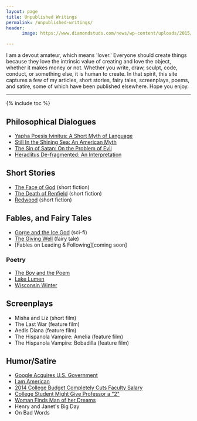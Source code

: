 ```yaml
---
layout: page
title: Unpublished Writings
permalink: /unpublished-writings/
header:
      image: https://www.diamondstuds.com/news/wp-content/uploads/2015/06/UDR_3.0_LosAngeles.jpg

---
```



I am a devout amateur, which means 'lover.' Everyone should create things because they love the intrinsic value of creating and love the object, whether it makes money or not. Whether you write, draw, sculpt, code, conduct, or something else, it is human to create. In that spirit, this site captures a few of my articles, short stories, fairy tales, screenplays, poems, and satire, some of which have been published elsewhere. Hope you enjoy. 

<hr> 

{% include toc %}


## Philosophical Dialogues
* [Yapha Poesis Ivinitus: A Short Myth of Language​](https://drive.google.com/file/d/0B0CYQDZ8AWu8cEZNaWxxOGwtR00/view) 
* [Still In the Shining Sea: An American Myth](/buhlerreport/american-myth) 
* [The Sin of Satan: On the Problem of Evil](/buhlerreport/sinofsatan) 
* [Heraclitus De-fragmented: An Interpretation](/buhlerreport/heraclitus)


## Short Stories

* [The Face of God](https://docs.google.com/document/d/1TQkpG_2A_wPZ_OxhGfQP8L1r1h81c8m1JT0Hobhvg2Q/edit) (short fiction)
* [The Death of Renfield](https://drive.google.com/file/d/0B0CYQDZ8AWu8cEVHZFVCSUxydjA/view) (short fiction)​
* [Redwood](https://drive.google.com/file/d/0B0CYQDZ8AWu8WVctVV9Oak1DcU0/view) (short fiction)

## Fables, and Fairy Tales 
* [Gorge and the Ice God](https://drive.google.com/file/d/0B0CYQDZ8AWu8MWFFa09BZmViOUU/view) (sci-fi)
* [The Giving Well](https://drive.google.com/file/d/0B0CYQDZ8AWu8WE9OODRiRFRkR3c/view) (fairy tale)
* [Fables on Leading & Following][coming soon]

### Poetry
* [The Boy and the Poem](https://docs.google.com/document/d/1rXeehuQu2bWKUFtLT-1a4THizuz__-AVWrLa1V6HEis/edit?usp=sharing)
* [Lake Lumen](https://docs.google.com/document/d/1NPjF3Yekd8yXa7gdSKl1WLabjETC4AzWBPnzEfX4s_U/edit)
* [Wisconsin Winter](https://drive.google.com/file/d/0B0CYQDZ8AWu8bkZ4a1ZDS0gzUk0/view)

## Screenplays
* Misha and Liz (short film)  
* The Last War (feature film)
* Aedis Diana  (feature film)
* The Hispanola Vampire: Amelia (feature film)
* The Hispanola Vampire: Bobadilla (feature film)

## Humor/Satire
* [Google Acquires U.S. Government](https://drive.google.com/file/d/0B0CYQDZ8AWu8RTN5bHdIUUFvV1U/view)  
* [I am American](https://drive.google.com/file/d/0B0CYQDZ8AWu8S1BiSWxGUG5LWEE/view)  
* [2014 College Budget Completely Cuts Faculty Salary](http://ukcolonel.com/2014-budget-revealed-faculty-salaries-completely-cut/)  
* [College Student Might Give Professor a "2"](http://ukcolonel.com/uk-student-might-rate-professor-as-a-2/)  
* [Woman Finds Man of her Dreams](https://drive.google.com/file/d/0B0CYQDZ8AWu8MXRnaTJza0lTR1k/view)  
* Henry and Janet's Big Day
* On Bad Words